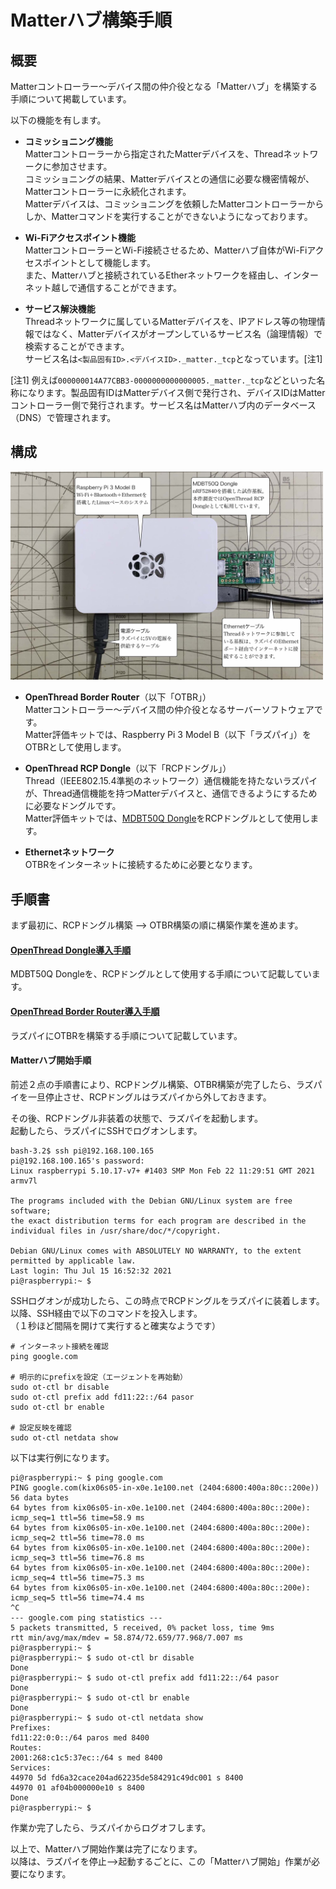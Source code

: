 # Matterハブ構築手順

## 概要
Matterコントローラー〜デバイス間の仲介役となる「Matterハブ」を構築する手順について掲載しています。

以下の機能を有します。

- <b>コミッショニング機能</b><br>
Matterコントローラーから指定されたMatterデバイスを、Threadネットワークに参加させます。<br>
コミッショニングの結果、Matterデバイスとの通信に必要な機密情報が、Matterコントローラーに永続化されます。<br>
Matterデバイスは、コミッショニングを依頼したMatterコントローラーからしか、Matterコマンドを実行することができないようになっております。

- <b>Wi-Fiアクセスポイント機能</b><br>
MatterコントローラーとWi-Fi接続させるため、Matterハブ自体がWi-Fiアクセスポイントとして機能します。<br>
また、Matterハブと接続されているEtherネットワークを経由し、インターネット越しで通信することができます。

- <b>サービス解決機能</b><br>
Threadネットワークに属しているMatterデバイスを、IPアドレス等の物理情報ではなく、Matterデバイスがオープンしているサービス名（論理情報）で検索することができます。<br>
サービス名は`<製品固有ID>.<デバイスID>._matter._tcp`となっています。[注1]

[注1] 例えば`000000014A77CBB3-0000000000000005._matter._tcp`などといった名称になります。製品固有IDはMatterデバイス側で発行され、デバイスIDはMatterコントローラー側で発行されます。サービス名はMatterハブ内のデータベース（DNS）で管理されます。

## 構成

<img src="../Research/Matter/assets01/0014.jpg" width="500">

- <b>OpenThread Border Router</b>（以下「OTBR」）<br>
Matterコントローラー〜デバイス間の仲介役となるサーバーソフトウェアです。<br>
Matter評価キットでは、Raspberry Pi 3 Model B（以下「ラズパイ」）をOTBRとして使用します。

- <b>OpenThread RCP Dongle</b>（以下「RCPドングル」）<br>
Thread（IEEE802.15.4準拠のネットワーク）通信機能を持たないラズパイが、Thread通信機能を持つMatterデバイスと、通信できるようにするために必要なドングルです。<br>
Matter評価キットでは、[MDBT50Q Dongle](../FIDO2Device/MDBT50Q_Dongle)をRCPドングルとして使用します。

- <b>Ethernetネットワーク</b><br>
OTBRをインターネットに接続するために必要となります。

## 手順書

まず最初に、RCPドングル構築 --> OTBR構築の順に構築作業を進めます。

#### [OpenThread Dongle導入手順](../MatterPoCKit/OTRCPDONGLE.md)

MDBT50Q Dongleを、RCPドングルとして使用する手順について記載しています。

#### [OpenThread Border Router導入手順](../MatterPoCKit/OTBRSETUP.md)

ラズパイにOTBRを構築する手順について記載しています。

#### Matterハブ開始手順

前述２点の手順書により、RCPドングル構築、OTBR構築が完了したら、ラズパイを一旦停止させ、RCPドングルはラズパイから外しておきます。

その後、RCPドングル非装着の状態で、ラズパイを起動します。<br>
起動したら、ラズパイにSSHでログオンします。

```
bash-3.2$ ssh pi@192.168.100.165
pi@192.168.100.165's password:
Linux raspberrypi 5.10.17-v7+ #1403 SMP Mon Feb 22 11:29:51 GMT 2021 armv7l

The programs included with the Debian GNU/Linux system are free software;
the exact distribution terms for each program are described in the
individual files in /usr/share/doc/*/copyright.

Debian GNU/Linux comes with ABSOLUTELY NO WARRANTY, to the extent
permitted by applicable law.
Last login: Thu Jul 15 16:52:32 2021
pi@raspberrypi:~ $
```

SSHログオンが成功したら、この時点でRCPドングルをラズパイに装着します。<br>
以降、SSH経由で以下のコマンドを投入します。<br>
（１秒ほど間隔を開けて実行すると確実なようです）

```
# インターネット接続を確認
ping google.com

# 明示的にprefixを設定（エージェントを再始動）
sudo ot-ctl br disable
sudo ot-ctl prefix add fd11:22::/64 pasor
sudo ot-ctl br enable

# 設定反映を確認
sudo ot-ctl netdata show
```

以下は実行例になります。

```
pi@raspberrypi:~ $ ping google.com
PING google.com(kix06s05-in-x0e.1e100.net (2404:6800:400a:80c::200e)) 56 data bytes
64 bytes from kix06s05-in-x0e.1e100.net (2404:6800:400a:80c::200e): icmp_seq=1 ttl=56 time=58.9 ms
64 bytes from kix06s05-in-x0e.1e100.net (2404:6800:400a:80c::200e): icmp_seq=2 ttl=56 time=78.0 ms
64 bytes from kix06s05-in-x0e.1e100.net (2404:6800:400a:80c::200e): icmp_seq=3 ttl=56 time=76.8 ms
64 bytes from kix06s05-in-x0e.1e100.net (2404:6800:400a:80c::200e): icmp_seq=4 ttl=56 time=75.3 ms
64 bytes from kix06s05-in-x0e.1e100.net (2404:6800:400a:80c::200e): icmp_seq=5 ttl=56 time=74.4 ms
^C
--- google.com ping statistics ---
5 packets transmitted, 5 received, 0% packet loss, time 9ms
rtt min/avg/max/mdev = 58.874/72.659/77.968/7.007 ms
pi@raspberrypi:~ $
pi@raspberrypi:~ $ sudo ot-ctl br disable
Done
pi@raspberrypi:~ $ sudo ot-ctl prefix add fd11:22::/64 pasor
Done
pi@raspberrypi:~ $ sudo ot-ctl br enable
Done
pi@raspberrypi:~ $ sudo ot-ctl netdata show
Prefixes:
fd11:22:0:0::/64 paros med 8400
Routes:
2001:268:c1c5:37ec::/64 s med 8400
Services:
44970 5d fd6a32cace204ad62235de584291c49dc001 s 8400
44970 01 af04b000000e10 s 8400
Done
pi@raspberrypi:~ $
```

作業か完了したら、ラズパイからログオフします。

以上で、Matterハブ開始作業は完了になります。<br>
以降は、ラズパイを停止-->起動するごとに、この「Matterハブ開始」作業が必要になります。
